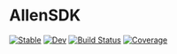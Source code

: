 # AllenSDK

[![Stable](https://img.shields.io/badge/docs-stable-blue.svg)](https://brendanjohnharris.github.io/AllenSDK.jl/stable/)
[![Dev](https://img.shields.io/badge/docs-dev-blue.svg)](https://brendanjohnharris.github.io/AllenSDK.jl/dev/)
[![Build Status](https://github.com/brendanjohnharris/AllenSDK.jl/actions/workflows/CI.yml/badge.svg?branch=main)](https://github.com/brendanjohnharris/AllenSDK.jl/actions/workflows/CI.yml?query=branch%3Amain)
[![Coverage](https://codecov.io/gh/brendanjohnharris/AllenSDK.jl/branch/main/graph/badge.svg)](https://codecov.io/gh/brendanjohnharris/AllenSDK.jl)
